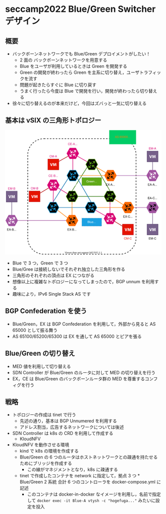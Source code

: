 # seccamp2022 Blue/Green Switcher デザイン
## 概要
- バックボーンネットワークでも Blue/Green デプロイメントがしたい！
    - 2 面の バックボーンネットワークを用意する
    - Blue をユーザが利用しているときは Green を開発する
    - Green の開発が終わったら Green を主系に切り替え，ユーザトラフィックを流す
    - 問題が起きたらすぐに Blue に切り戻す
    - うまく行ったら今度は Blue で開発を行い，開発が終わったら切り替える
- 徐々に切り替えるのが本来だけど，今回はズバっと一気に切り替える

## 基本は vSIX の三角形トポロジー
![topo](./topo.svg)

- Blue で 3 つ，Green で 3 つ
- Blue/Gree は接続しないでそれぞれ独立した三角形を作る
- 三角形のそれぞれの頂点は EX につながる
- 想像以上に複雑なトポロジーになってしまったので，BGP unnum を利用する
- 趣味により，IPv6 Single Stack AS です

## BGP Confederation を使う
- Blue/Green，EX は BGP Confederation を利用して，外部から見ると AS 65000 として振る舞う
- AS 65100/65200/65300 は EX を通して AS 65000 とピアを張る

## Blue/Green の切り替え
- MED 値を利用して切り替える
- SDN Controller が Blue/Green のルータに対して MED の切り替えを行う
- EX，CE は Blue/Green のバックボーンルータ群の MED を尊重するコンフィグを行う

## 戦略
- トポロジーの作成は tinet で行う
    - 先述の通り，基本は BGP Unnumered を利用する
    - アドレス割当，広告するネットワークについては後述
- SDN Controller は k8s の CRD を利用して作成する
    - KloudNFV
- KloudNFV を動作させる環境
    - kind で k8s の環境を作成する
    - Blue/Green の 6 つのルータはホストネットワークとの疎通を持たせるためにブリッジを作成する
        - この線がマネジメントとなり，k8s に疎通する
    - tinet で作成したコンテナを network に指定して，拠点 3 つ * Blue/Green 2 系統 合計 6 つのコントローラを docker-compose.yml に記述
        - このコンテナは docker-in-docker なイメージを利用し，名前で指定して `docker exec -it Blue-A vtysh -c "hogefuga..."` みたいに設定を投入
